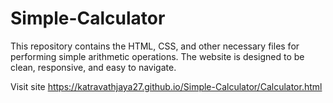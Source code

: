 # Simple-Calculator
This repository contains the HTML, CSS, and other necessary files for performing simple arithmetic operations. The website is designed to be clean, responsive, and easy to navigate.

Visit site https://katravathjaya27.github.io/Simple-Calculator/Calculator.html
